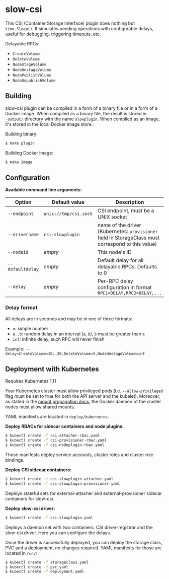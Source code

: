# slow-csi

This CSI (Container Storage Interface) plugin does nothing but `time.Sleep()`. It simulates pending operations with configurable delays, useful for debugging, triggering timeouts, etc.

Delayable RPCs:
* `CreateVolume`
* `DeleteVolume`
* `NodeStageVolume`
* `NodeUnstageVolume`
* `NodePublishVolume`
* `NodeUnpublishVolume`

## Building

slow-csi plugin can be compiled in a form of a binary file or in a form of a Docker image. When compiled as a binary file, the result is stored in `_output/` directory with the name `slowplugin`. When compiled as an image, it's stored in the local Docker image store.

Building binary:
```bash
$ make plugin
```

Building Docker image:
```bash
$ make image
```

## Configuration

**Available command line arguments:**

Option | Default value | Description
------ | ------------- | -----------
`--endpoint` | `unix://tmp/csi.sock` | CSI endpoint, must be a UNIX socket
`--drivername` | `csi-slowplugin` | name of the driver (Kubernetes: `provisioner` field in StorageClass must correspond to this value)
`--nodeid` | _empty_ | This node's ID
`--defaultdelay` | _empty_ | Default delay for all delayable RPCs. Defaults to 0
`--delay` | _empty_ | Per-RPC delay configuration in format `RPC1=DELAY,RPC2=DELAY,...`

### Delay format

All delays are in seconds and may be in one of three formats:
* `n`: simple number
* `a..b`: random delay in an interval _[`a`, `b`)_, `b` must be greater than `a`
* `inf`: infinite delay, such RPC will never finish

Example: `--delay=CreateVolume=10..20,DeleteVolume=5,NodeUnstageVolume=inf`

## Deployment with Kubernetes

Requires Kubernetes 1.11

Your Kubernetes cluster must allow privileged pods (i.e. `--allow-privileged` flag must be set to true for both the API server and the kubelet). Moreover, as stated in the [mount propagation docs](https://kubernetes.io/docs/concepts/storage/volumes/#mount-propagation), the Docker daemon of the cluster nodes must allow shared mounts.

YAML manifests are located in `deploy/kubernetes`.

**Deploy RBACs for sidecar containers and node plugins:**

```bash
$ kubectl create -f csi-attacher-rbac.yaml
$ kubectl create -f csi-provisioner-rbac.yaml
$ kubectl create -f csi-nodeplugin-rbac.yaml
```

Those manifests deploy service accounts, cluster roles and cluster role bindings.

**Deploy CSI sidecar containers:**

```bash
$ kubectl create -f csi-slowplugin-attacher.yaml
$ kubectl create -f csi-slowplugin-provisioner.yaml
```

Deploys stateful sets for external-attacher and external-provisioner sidecar containers for slow-csi.

**Deploy slow-csi driver:**

```bash
$ kubectl create -f csi-slowplugin.yaml
```

Deploys a daemon set with two containers: CSI driver-registrar and the slow-csi driver. Here you can configure the delays.

Once the driver is successfully deployed, you can deploy the storage class, PVC and a deployment, no changes required. YAML manifests for those are located in `run/`:

```bash
$ kubectl create -f storageclass.yaml
$ kubectl create -f pvc.yaml
$ kubectl create -f deployment.yaml
```
